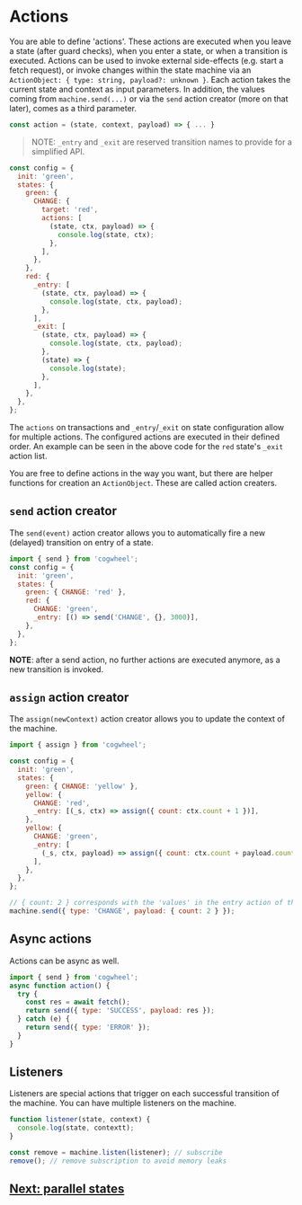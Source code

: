 # Actions

You are able to define 'actions'. These actions are executed when you leave a state (after guard checks), when you enter a state, or when a transition is executed. Actions can be used to invoke external side-effects (e.g. start a fetch request), or invoke changes within the state machine via an `ActionObject: { type: string, payload?: unknown }`. Each action takes the current state and context as input parameters. In addition, the values coming from `machine.send(...)` or via the `send` action creator (more on that later), comes as a third parameter.

```js
const action = (state, context, payload) => { ... }
```

> NOTE: `_entry` and `_exit` are reserved transition names to provide for a simplified API.

```js
const config = {
  init: 'green',
  states: {
    green: {
      CHANGE: {
        target: 'red',
        actions: [
          (state, ctx, payload) => {
            console.log(state, ctx);
          },
        ],
      },
    },
    red: {
      _entry: [
        (state, ctx, payload) => {
          console.log(state, ctx, payload);
        },
      ],
      _exit: [
        (state, ctx, payload) => {
          console.log(state, ctx, payload);
        },
        (state) => {
          console.log(state);
        },
      ],
    },
  },
};
```

The `actions` on transactions and `_entry`/`_exit` on state configuration allow for multiple actions. The configured actions are executed in their defined order. An example can be seen in the above code for the `red` state's `_exit` action list.

You are free to define actions in the way you want, but there are helper functions for creation an `ActionObject`. These are called action creaters.

## `send` action creator

The `send(event)` action creator allows you to automatically fire a new (delayed) transition on entry of a state.

```js
import { send } from 'cogwheel';
const config = {
  init: 'green',
  states: {
    green: { CHANGE: 'red' },
    red: {
      CHANGE: 'green',
      _entry: [() => send('CHANGE', {}, 3000)],
    },
  },
};
```

**NOTE**: after a send action, no further actions are executed anymore, as a new transition is invoked.

## `assign` action creator

The `assign(newContext)` action creator allows you to update the context of the machine.

```js
import { assign } from 'cogwheel';

const config = {
  init: 'green',
  states: {
    green: { CHANGE: 'yellow' },
    yellow: {
      CHANGE: 'red',
      _entry: [(_s, ctx) => assign({ count: ctx.count + 1 })],
    },
    yellow: {
      CHANGE: 'green',
      _entry: [
        (_s, ctx, payload) => assign({ count: ctx.count + payload.count }),
      ],
    },
  },
};

// { count: 2 } corresponds with the 'values' in the entry action of the red state
machine.send({ type: 'CHANGE', payload: { count: 2 } });
```

## Async actions

Actions can be async as well.

```js
import { send } from 'cogwheel';
async function action() {
  try {
    const res = await fetch();
    return send({ type: 'SUCCESS', payload: res });
  } catch (e) {
    return send({ type: 'ERROR' });
  }
}
```

## Listeners

Listeners are special actions that trigger on each successful transition of the machine. You can have multiple listeners on the machine.

```js
function listener(state, context) {
  console.log(state, contextt);
}

const remove = machine.listen(listener); // subscribe
remove(); // remove subscription to avoid memory leaks
```

## [Next: parallel states](./parallel-states.md)
